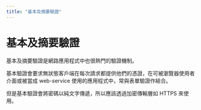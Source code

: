 ```yaml
---
title: "基本及摘要驗證"
---
```


# 基本及摘要驗證

基本及摘要驗證是網路應用程式中也很熱門的驗證機制。

基本驗證會要求無狀態客戶端在每次請求都提供他們的憑證，在可被瀏覽器使用者介面或被當成 web-service 使用的應用程式中，常與表單驗證作結合。

但是基本驗證會將密碼以純文字傳遞，所以應該透過加密傳輸層如 HTTPS 來使用。